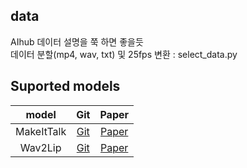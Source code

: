 ## data


AIhub 데이터 설명을 쭉 하면 좋을듯  
데이터 분할(mp4, wav, txt) 및 25fps 변환 : select_data.py

## Suported models

| model | Git | Paper | 
| :-------------: | :---------------: | :---------------: |
| MakeItTalk | [Git](https://github.com/adobe-research/MakeItTalk) | [Paper](https://arxiv.org/abs/2004.12992)  |
| Wav2Lip | [Git](https://github.com/Rudrabha/Wav2Lip) | [Paper](https://arxiv.org/pdf/2008.10010.pdf)  |

